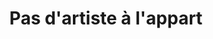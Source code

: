 ---
title: "Pas d'artiste à l'appart"
url: /paris/pas-dartiste-a-lappart/
shop: décoration intérieure
---